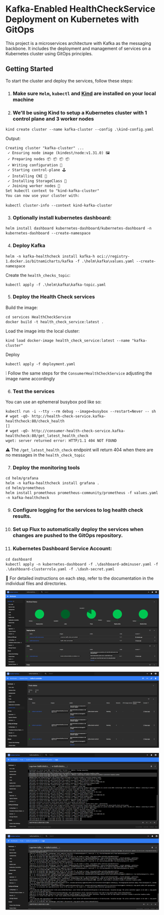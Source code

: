 # Kafka-Enabled HealthCheckService Deployment on Kubernetes with GitOps

This project is a microservices architecture with Kafka as the messaging backbone. It includes the deployment and management of services on a Kubernetes cluster using GitOps principles.


## Getting Started

To start the cluster and deploy the services, follow these steps:

1. ### Make sure `Helm`, `kubectl` and [Kind](https://kind.sigs.k8s.io/) are installed on your local machine
2. ### We'll be using Kind to setup a Kubernetes cluster with 1 control plane and 3 worker nodes
```
kind create cluster --name kafka-cluster --config .\kind-config.yaml
```
Output:
```
Creating cluster "kafka-cluster" ...
 ✓ Ensuring node image (kindest/node:v1.31.0) 🖼
 ✓ Preparing nodes 📦 📦 📦 📦
 ✓ Writing configuration 📜
 ✓ Starting control-plane 🕹️
 ✓ Installing CNI 🔌
 ✓ Installing StorageClass 💾
 ✓ Joining worker nodes 🚜
Set kubectl context to "kind-kafka-cluster"
You can now use your cluster with:

kubectl cluster-info --context kind-kafka-cluster
```
3. ### Optionally install kubernetes dashboard:

```
helm install dashboard kubernetes-dashboard/kubernetes-dashboard -n kubernetes-dashboard --create-namespace
```
4. ### Deploy Kafka 
```
helm -n kafka-healthcheck install kafka-h oci://registry-1.docker.io/bitnamicharts/kafka -f .\helm\kafka\values.yaml --create-namespace
```

Create the `health_checks_topic`:

```
kubectl apply -f .\helm\kafka\kafka-topic.yaml
```

5. ### Deploy the Health Check services

Build the image:
```
cd services HealthCheckService
docker build -t health_check_service:latest .
```

Load the image into the local cluster:
```
kind load docker-image health_check_service:latest --name "kafka-cluster"
```

Deploy

```
kubectl apply -f deployment.yaml
```
❕ Follow the same steps for the `ConsumerHealthCheckService` adjusting the image name accordingly

6. ### Test the services 

You can use an ephemeral busybox pod like so:

```
kubectl run -i --tty --rm debug --image=busybox --restart=Never -- sh
# wget -qO- http://health-check-service.kafka-healthcheck:80/check_health
[]
# wget -qO- http://consumer-health-check-service.kafka-healthcheck:80/get_latest_health_check
wget: server returned error: HTTP/1.1 404 NOT FOUND
```
⚠️ The `/get_latest_health_check` endpoint will return 404 when there are no messages in the `health_check_topic`

7. ### Deploy the monitoring tools
```
cd helm/grafana
helm -n kafka-healthcheck install grafana .
cd helm/prometheus
helm install prometheus prometheus-community/prometheus -f values.yaml -n kafka-healthcheck
```

9. ### Configure logging for the services to log health check results.
10. ### Set up Flux to automatically deploy the services when changes are pushed to the GitOps repository.
11. ### Kubernetes Dashboard Service Account:
```
cd dashboard
kubectl apply -n kubernetes-dashboard -f .\dashboard-adminuser.yaml -f .\dashboard-clusterrole.yaml -f .\dash-secret.yaml
```
🤖 For detailed instructions on each step, refer to the documentation in the individual files and directories.

![alt text](image-1.png)

![alt text](image.png)

![alt text](image-2.png)

![alt text](image-3.png)